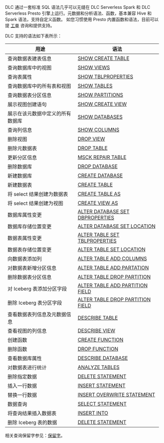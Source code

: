 DLC 通过一套标准 SQL 语法几乎可以无缝在 DLC Serverless Spark 和 DLC Serverless Presto 引擎上运行。元数据和分析语法、函数，基本兼容 Hive 和 Spark 语法，支持自定义函数。
如您习惯使用 Presto 内置函数和语法，目前可以提 [工单](https://console.cloud.tencent.com/workorder/category) 咨询和提供支持。

DLC 支持的语法如下表所示：

| 用途 | 语法 | 
|---------|---------|
| 查询数据表建表信息	| [SHOW CREATE TABLE](https://cloud.tencent.com/document/product/1342/61733)|
| 查询数据库中的视图| 	[SHOW VIEWS](https://cloud.tencent.com/document/product/1342/61771)|
| 查询表属性| 	[SHOW TBLPROPERTIES](https://cloud.tencent.com/document/product/1342/61777)|
| 查询数据库中的所有表和视图| 	[SHOW TABLES](https://cloud.tencent.com/document/product/1342/61780)| 
| 查询数据表分区信息| 	[SHOW PARTITIONS](https://cloud.tencent.com/document/product/1342/61784)|
| 展示视图创建语句|[ SHOW CREATE VIEW](https://cloud.tencent.com/document/product/1342/61785)|
| 展示在该元数据中定义的所有数据库| [SHOW DATABASES](https://cloud.tencent.com/document/product/1342/61786)	|
| 查询列信息	| [SHOW COLUMNS](https://cloud.tencent.com/document/product/1342/61787)|
| 删除视图	| [DROP VIEW](https://cloud.tencent.com/document/product/1342/61788) |
| 删除元数据表| [DROP TABLE](https://cloud.tencent.com/document/product/1342/61789)	|
| 更新分区信息| 	[MSCK REPAIR TABLE](https://cloud.tencent.com/document/product/1342/61790) |
| 删除数据库	| [DROP DATABASE](https://cloud.tencent.com/document/product/1342/61791) |
| 新建数据库| 	[CREATE DATABASE](https://cloud.tencent.com/document/product/1342/61792) |
| 新建数据表	| [CREATE TABLE](https://cloud.tencent.com/document/product/1342/61793)| 
| 将 select 结果创建为数据表| [CREATE TABLE AS](https://cloud.tencent.com/document/product/1342/61794)	| 
| 将 select 结果创建为视图| [CREATE VIEW AS](https://cloud.tencent.com/document/product/1342/61796)	| 
| 数据库属性变更| [ALTER DATABASE SET DBPROPERTIES](https://cloud.tencent.com/document/product/1342/61797)	| 
| 数据库存储位置变更| [ALTER DATABASE SET LOCATION](https://cloud.tencent.com/document/product/1342/61799)	| 
| 数据表属性变更| [ALTER TABLE SET TBLPROPERTIES	](https://cloud.tencent.com/document/product/1342/61800)| 
| 数据表存储位置变更|[ ALTER TABLE SET LOCATION	](https://cloud.tencent.com/document/product/1342/61801)| 
| 向数据表添加列| [ALTER TABLE ADD COLUMNS](https://cloud.tencent.com/document/product/1342/61802)	| 
| 对数据表新增分区信息| [ALTER TABLE ADD PARTATION](https://cloud.tencent.com/document/product/1342/61804)	| 
| 删除数据表分区信息| [ALTER TABLE DROP PARTITION](https://cloud.tencent.com/document/product/1342/61805)	| 
| 对 Iceberg 表添加分区字段| 	[ALTER TABLE ADD PARTITION FIELD](https://cloud.tencent.com/document/product/1342/74174)| 
| 删除 Iceberg 表分区字段	| [ALTER TABLE DROP PARTITION FIELD](https://cloud.tencent.com/document/product/1342/74175)| 
| 查看数据表列信息及元数据信息| [DESCRIBE TABLE](https://cloud.tencent.com/document/product/1342/61806)	| 
| 查看视图的列信息| [DESCRIBE VIEW](https://cloud.tencent.com/document/product/1342/61807)	| 
| 创建函数	| [CREATE FUNCTION](https://cloud.tencent.com/document/product/1342/61808) | 
| 删除函数| [DROP FUNCTION](https://cloud.tencent.com/document/product/1342/61809)	| 
| 查看数据库属性	| [DESCRIBE DATABASE](https://cloud.tencent.com/document/product/1342/61811) | 
| 对数据表进行统计	|[ ANALYZE TABLES](https://cloud.tencent.com/document/product/1342/71414) | 
| 删除指定数据	| [DELETE STATEMENT](https://cloud.tencent.com/document/product/1342/61763) | 
| 插入一行数据	| [INSERT STATEMENT ](https://cloud.tencent.com/document/product/1342/61988)| 
| 替换一行数据| [INSERT OVERWRITE STATEMENT](https://cloud.tencent.com/document/product/1342/61990)	| 
| 数据查询| [SELECT STATEMENT](https://cloud.tencent.com/document/product/1342/61991)	| 
| 将查询结果插入数据表| [INSERT INTO](https://cloud.tencent.com/document/product/1342/73084)	| 
| 删除 Iceberg 表的数据	| [DELETE STATEMENT](https://cloud.tencent.com/document/product/1342/74176)| 


相关查询保留字参见：[保留字](https://cloud.tencent.com/document/product/1342/61765)。
